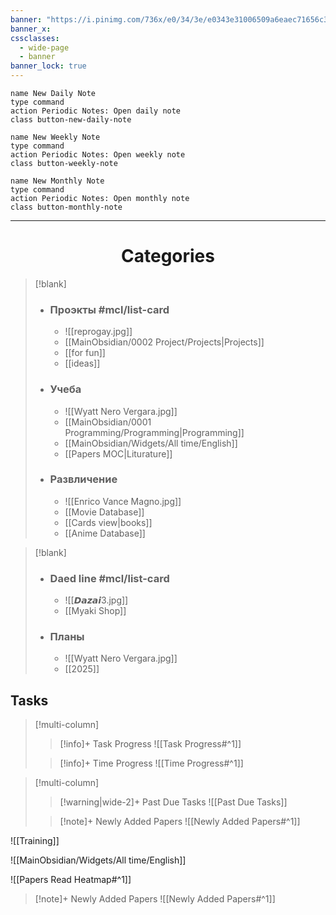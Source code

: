 ```yaml
---
banner: "https://i.pinimg.com/736x/e0/34/3e/e0343e31006509a6eaec71656c364369.jpg"
banner_x:
cssclasses:
  - wide-page
  - banner
banner_lock: true
---
```

<!-- DAILY NOTE BUTTONS-->
```button
name New Daily Note
type command
action Periodic Notes: Open daily note
class button-new-daily-note
```

```button
name New Weekly Note
type command
action Periodic Notes: Open weekly note
class button-weekly-note
```

```button
name New Monthly Note
type command
action Periodic Notes: Open monthly note
class button-monthly-note
```


---
# <center>Categories</center> 

> [!blank]
> - ### Проэкты #mcl/list-card
> 	- ![[reprogay.jpg]]
> 	- [[MainObsidian/0002 Project/Projects|Projects]]
> 	- [[for fun]]
> 	- [[ideas]]
> 	
> - ### Учеба
> 	- ![[Wyatt Nero Vergara.jpg]]
> 	- [[MainObsidian/0001 Programming/Programming|Programming]]
> 	- [[MainObsidian/Widgets/All time/English]]  
> 	- [[Papers MOC|Liturature]] 
> 
> - ### Развличение
> 	- ![[Enrico Vance Magno.jpg]]
> 	- [[Movie Database]] 
> 	- [[Cards view|books]]  
> 	- [[Anime Database]] 

> [!blank]
> - ### Daed line #mcl/list-card
> 	- ![[𝘿𝙖𝙯𝙖𝙞3.jpg]]
> 	- [[Myaki Shop]]
> 	
> - ### Планы
> 	- ![[Wyatt Nero Vergara.jpg]]
> 	- [[2025]] 
> 


## Tasks

> [!multi-column]
> 
>>[!info]+ Task Progress
>> ![[Task Progress#^1]]
>
>>[!info]+ Time Progress
>> ![[Time Progress#^1]]

> [!multi-column]
>
>>[!warning|wide-2]+ Past Due Tasks
>> ![[Past Due Tasks]]
>
>> [!note]+ Newly Added Papers
>>![[Newly Added Papers#^1]]



![[Training]]

![[MainObsidian/Widgets/All time/English]]

![[Papers Read Heatmap#^1]]

>[!note]+ Newly Added Papers
> ![[Newly Added Papers#^1]]






<div style="margin-top: 0; padding-top: 0;"></div>

